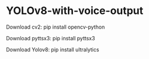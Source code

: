 # YOLOv8-with-voice-output

Download cv2: pip install opencv-python

Download pyttsx3: pip install pyttsx3

Download Yolov8: pip install ultralytics
